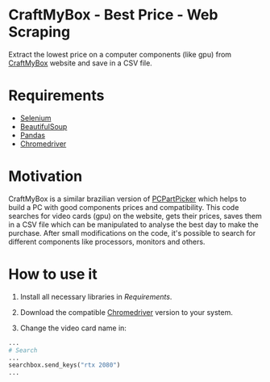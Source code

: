 # CraftMyBox - Best Price - Web Scraping
Extract the lowest price on a computer components (like gpu) from [CraftMyBox](https://craftmybox.com/) website and save in a CSV file. 

# Requirements
* [Selenium](https://selenium-python.readthedocs.io/)
* [BeautifulSoup](https://www.crummy.com/software/BeautifulSoup/bs4/doc/)
* [Pandas](https://pandas.pydata.org/)
* [Chromedriver](https://chromedriver.chromium.org/downloads)

# Motivation
CraftMyBox is a similar brazilian version of [PCPartPicker](https://pcpartpicker.com/) which helps to build a PC with good components prices and compatibility. This code searches for video cards (gpu) on the website, gets their prices, saves them in a CSV file which can be manipulated to analyse the best day to make the purchase. After small modifications on the code, it's possible to search for different components like processors, monitors and others. 

# How to use it
1) Install all necessary libraries in *Requirements*. 

2) Download the compatible [Chromedriver](https://chromedriver.chromium.org/downloads) version to your system. 

3) Change the video card name in:
```python
...
# Search
...
searchbox.send_keys("rtx 2080")
...
```
